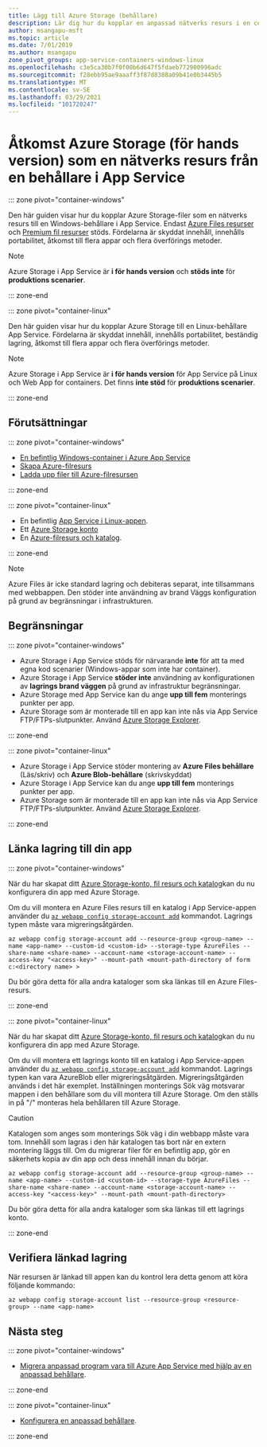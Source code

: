 ```yaml
---
title: Lägg till Azure Storage (behållare)
description: Lär dig hur du kopplar en anpassad nätverks resurs i en container app i Azure App Service. Dela filer mellan appar, hantera statiskt innehåll via fjärr anslutning och komma åt lokalt, osv.
author: msangapu-msft
ms.topic: article
ms.date: 7/01/2019
ms.author: msangapu
zone_pivot_groups: app-service-containers-windows-linux
ms.openlocfilehash: c3e5ca30b7f0f00b6d647f5fdaeb772900996adc
ms.sourcegitcommit: f28ebb95ae9aaaff3f87d8388a09b41e0b3445b5
ms.translationtype: MT
ms.contentlocale: sv-SE
ms.lasthandoff: 03/29/2021
ms.locfileid: "101720247"
---
```

# <a name="access-azure-storage-preview-as-a-network-share-from-a-container-in-app-service"></a>Åtkomst Azure Storage (för hands version) som en nätverks resurs från en behållare i App Service

::: zone pivot="container-windows"

Den här guiden visar hur du kopplar Azure Storage-filer som en nätverks resurs till en Windows-behållare i App Service. Endast [Azure Files resurser](../storage/files/storage-how-to-use-files-cli.md) och [Premium fil resurser](../storage/files/storage-how-to-create-file-share.md) stöds. Fördelarna är skyddat innehåll, innehålls portabilitet, åtkomst till flera appar och flera överförings metoder.

> [!NOTE]
>Azure Storage i App Service är **i för hands version** och **stöds inte** för **produktions scenarier**.

::: zone-end

::: zone pivot="container-linux"

Den här guiden visar hur du kopplar Azure Storage till en Linux-behållare App Service. Fördelarna är skyddat innehåll, innehålls portabilitet, beständig lagring, åtkomst till flera appar och flera överförings metoder.

> [!NOTE]
>Azure Storage i App Service är **i för hands version** för App Service på Linux och Web App for containers. Det finns **inte stöd** för **produktions scenarier**.

::: zone-end

## <a name="prerequisites"></a>Förutsättningar

::: zone pivot="container-windows"

- [En befintlig Windows-container i Azure App Service](quickstart-custom-container.md)
- [Skapa Azure-filresurs](../storage/files/storage-how-to-use-files-cli.md)
- [Ladda upp filer till Azure-filresursen](../storage/files/storage-how-to-create-file-share.md)

::: zone-end

::: zone pivot="container-linux"

- En befintlig [App Service i Linux-appen](index.yml).
- Ett [Azure Storage konto](../storage/common/storage-account-create.md?tabs=azure-cli)
- En [Azure-filresurs och katalog](../storage/files/storage-how-to-use-files-cli.md).

::: zone-end

> [!NOTE]
> Azure Files är icke standard lagring och debiteras separat, inte tillsammans med webbappen. Den stöder inte användning av brand Väggs konfiguration på grund av begränsningar i infrastrukturen.
>

## <a name="limitations"></a>Begränsningar

::: zone pivot="container-windows"

- Azure Storage i App Service stöds för närvarande **inte** för att ta med egna kod scenarier (Windows-appar som inte har container).
- Azure Storage i App Service **stöder inte** användning av konfigurationen av **lagrings brand väggen** på grund av infrastruktur begränsningar.
- Azure Storage med App Service kan du ange **upp till fem** monterings punkter per app.
- Azure Storage som är monterade till en app kan inte nås via App Service FTP/FTPs-slutpunkter. Använd [Azure Storage Explorer](https://azure.microsoft.com/features/storage-explorer/).

::: zone-end

::: zone pivot="container-linux"

- Azure Storage i App Service stöder montering av **Azure Files behållare** (Läs/skriv) och **Azure Blob-behållare** (skrivskyddat)
- Azure Storage i App Service kan du ange **upp till fem** monterings punkter per app.
- Azure Storage som är monterade till en app kan inte nås via App Service FTP/FTPs-slutpunkter. Använd [Azure Storage Explorer](https://azure.microsoft.com/features/storage-explorer/).

::: zone-end

## <a name="link-storage-to-your-app"></a>Länka lagring till din app

::: zone pivot="container-windows"

När du har skapat ditt [Azure Storage-konto, fil resurs och katalog](#prerequisites)kan du nu konfigurera din app med Azure Storage.

Om du vill montera en Azure Files resurs till en katalog i App Service-appen använder du [`az webapp config storage-account add`](/cli/azure/webapp/config/storage-account#az-webapp-config-storage-account-add) kommandot. Lagrings typen måste vara migreringsåtgärden.

```azurecli
az webapp config storage-account add --resource-group <group-name> --name <app-name> --custom-id <custom-id> --storage-type AzureFiles --share-name <share-name> --account-name <storage-account-name> --access-key "<access-key>" --mount-path <mount-path-directory of form c:<directory name> >
```

Du bör göra detta för alla andra kataloger som ska länkas till en Azure Files-resurs.

::: zone-end

::: zone pivot="container-linux"

När du har skapat ditt [Azure Storage-konto, fil resurs och katalog](#prerequisites)kan du nu konfigurera din app med Azure Storage.

Om du vill montera ett lagrings konto till en katalog i App Service-appen använder du [`az webapp config storage-account add`](/cli/azure/webapp/config/storage-account#az-webapp-config-storage-account-add) kommandot. Lagrings typen kan vara AzureBlob eller migreringsåtgärden. Migreringsåtgärden används i det här exemplet. Inställningen monterings Sök väg motsvarar mappen i den behållare som du vill montera till Azure Storage. Om den ställs in på "/" monteras hela behållaren till Azure Storage.


> [!CAUTION]
> Katalogen som anges som monterings Sök väg i din webbapp måste vara tom. Innehåll som lagras i den här katalogen tas bort när en extern montering läggs till. Om du migrerar filer för en befintlig app, gör en säkerhets kopia av din app och dess innehåll innan du börjar.
>

```azurecli
az webapp config storage-account add --resource-group <group-name> --name <app-name> --custom-id <custom-id> --storage-type AzureFiles --share-name <share-name> --account-name <storage-account-name> --access-key "<access-key>" --mount-path <mount-path-directory>
```

Du bör göra detta för alla andra kataloger som ska länkas till ett lagrings konto.

::: zone-end

## <a name="verify-linked-storage"></a>Verifiera länkad lagring

När resursen är länkad till appen kan du kontrol lera detta genom att köra följande kommando:

```azurecli
az webapp config storage-account list --resource-group <resource-group> --name <app-name>
```

## <a name="next-steps"></a>Nästa steg

::: zone pivot="container-windows"

- [Migrera anpassad program vara till Azure App Service med hjälp av en anpassad behållare](tutorial-custom-container.md?pivots=container-windows).

::: zone-end

::: zone pivot="container-linux"

- [Konfigurera en anpassad behållare](configure-custom-container.md?pivots=platform-linux).

::: zone-end